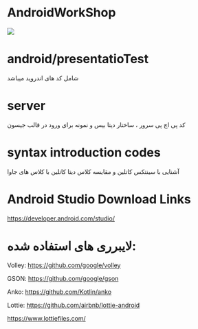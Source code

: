 # AndroidWorkShop
![](https://developer.android.com/static/images/kotlin/hero.svg)



# android/presentatioTest
شامل کد های اندروید میباشد 

# server
کد پی اچ پی سرور ، ساختار دیتا بیس و نمونه برای ورود در قالب جیسون

# syntax introduction codes
آشنایی با سینتکس کاتلین و مقایسه کلاس دیتا کاتلین با کلاس های جاوا


# Android Studio Download Links

https://developer.android.com/studio/

# لایبرری های استفاده شده:
Volley:
https://github.com/google/volley

GSON:
https://github.com/google/gson

Anko:
https://github.com/Kotlin/anko

Lottie:
https://github.com/airbnb/lottie-android

https://www.lottiefiles.com/
